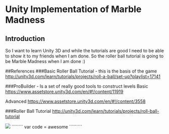 # Unity Implementation of Marble Madness

## Introduction
So I want to learn Unity 3D and while the tutorials are good I need to be able to show it to my friends when I am done. So the roller ball tutorial is going to be Marble Madness when I am done :)

##References 
###Basic Roller Ball Tutorial - this is the basis of the game
http://unity3d.com/learn/tutorials/projects/roll-a-ball/set-up?playlist=17141

###ProBuilder - Is a set of really good tools to construct levels
Basic
https://www.assetstore.unity3d.com/en/#!/content/11919

Advanced
https://www.assetstore.unity3d.com/en/#!/content/3558

###Roller Ball Tutorial
http://unity3d.com/learn/tutorials/projects/roll-ball-tutorial


<img src='http://www.bonus-level.com/Bonus_Level_Uploads/2010/07/marble-all.png'>
````````
var code = awesome
`````````
